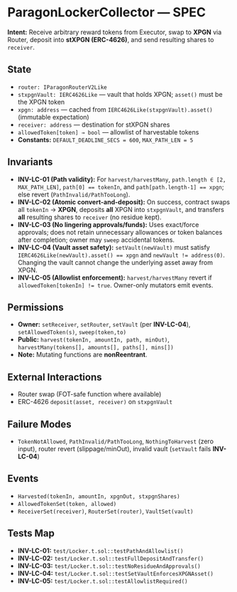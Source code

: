 # ParagonLockerCollector — SPEC

**Intent:** Receive arbitrary reward tokens from Executor, swap to **XPGN** via Router, deposit into **stXPGN (ERC-4626)**, and send resulting shares to `receiver`.

## State
- `router: IParagonRouterV2Like`
- `stxpgnVault: IERC4626Like` — vault that holds XPGN; `asset()` must be the XPGN token
- `xpgn: address` — cached from `IERC4626Like(stxpgnVault).asset()` (immutable expectation)
- `receiver: address` — destination for stXPGN shares
- `allowedToken[token] → bool` — allowlist of harvestable tokens  
- **Constants:** `DEFAULT_DEADLINE_SECS = 600`, `MAX_PATH_LEN = 5`

## Invariants
- **INV-LC-01 (Path validity):** For `harvest/harvestMany`, `path.length ∈ [2, MAX_PATH_LEN]`, `path[0] == tokenIn`, and `path[path.length-1] == xpgn`; else revert (`PathInvalid/PathTooLong`).
- **INV-LC-02 (Atomic convert-and-deposit):** On success, contract swaps all `tokenIn` → **XPGN**, deposits **all** XPGN into `stxpgnVault`, and transfers **all** resulting shares to `receiver` (no residue kept).
- **INV-LC-03 (No lingering approvals/funds):** Uses exact/force approvals; does not retain unnecessary allowances or token balances after completion; owner may `sweep` accidental tokens.
- **INV-LC-04 (Vault asset safety):** `setVault(newVault)` must satisfy `IERC4626Like(newVault).asset() == xpgn` and `newVault != address(0)`. Changing the vault cannot change the underlying asset away from XPGN.
- **INV-LC-05 (Allowlist enforcement):** `harvest/harvestMany` revert if `allowedToken[tokenIn] != true`. Owner-only mutators emit events.

## Permissions
- **Owner:** `setReceiver`, `setRouter`, `setVault` (per **INV-LC-04**), `setAllowedToken(s)`, `sweep(token,to)`
- **Public:** `harvest(tokenIn, amountIn, path, minOut)`, `harvestMany(tokens[], amounts[], paths[], mins[])`  
- **Note:** Mutating functions are **nonReentrant**.

## External Interactions
- Router swap (FOT-safe function where available)  
- ERC-4626 `deposit(asset, receiver)` on `stxpgnVault`

## Failure Modes
- `TokenNotAllowed`, `PathInvalid/PathTooLong`, `NothingToHarvest` (zero input), router revert (slippage/minOut), invalid vault (`setVault` fails **INV-LC-04**)

## Events
- `Harvested(tokenIn, amountIn, xpgnOut, stxpgnShares)`
- `AllowedTokenSet(token, allowed)`
- `ReceiverSet(receiver)`, `RouterSet(router)`, `VaultSet(vault)`

## Tests Map
- **INV-LC-01:** `test/Locker.t.sol::testPathAndAllowlist()`
- **INV-LC-02:** `test/Locker.t.sol::testFullDepositAndTransfer()`
- **INV-LC-03:** `test/Locker.t.sol::testNoResidueAndApprovals()`
- **INV-LC-04:** `test/Locker.t.sol::testSetVaultEnforcesXPGNAsset()`
- **INV-LC-05:** `test/Locker.t.sol::testAllowlistRequired()`
